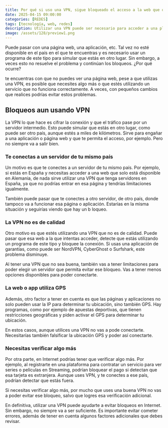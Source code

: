 ```yaml
---
title: Por qué si uso una VPN, sigue bloqueado el acceso a la web que quiero visitar
date: 2025-04-15 09:00:00 
categories: [REDES]
tags: [tecnología, web, redes]
description: Utilizar una VPN puede ser necesario para acceder a una plataforma bloqueada geográficamente.
image: /assets/128/preview1.png
---
```


Puede pasar con una página web, una aplicación, etc. Tal vez no esté disponible en el país en el que te encuentras y es necesario usar un programa de este tipo para simular que estás en otro lugar. Sin embargo, a veces esto no resuelve el problema y continúan los bloqueos. ¿Por qué ocurre?

te encuentras con que no puedes ver una página web, pese a que utilizas una VPN, es posible que necesites algo más o que estés utilizando un servicio que no funciona correctamente. A veces, con pequeños cambios que realices podrías evitar estos problemas.

## Bloqueos aun usando VPN

La VPN lo que hace es cifrar la conexión y que el tráfico pase por un servidor intermedio. Esto puede simular que estás en otro lugar, como puede ser otro país, aunque estés a miles de kilómetros. Sirve para engañar a una aplicación o página web y que te permita el acceso, por ejemplo. Pero no siempre va a salir bien.

### Te conectas a un servidor de tu mismo país

Un motivo es que te conectes a un servidor de tu mismo país. Por ejemplo, si estás en España y necesitas acceder a una web que solo está disponible en Alemania, de nada sirve utilizar una VPN que tenga servidores en España, ya que no podrías entrar en esa página y tendrías limitaciones igualmente.

También puede pasar que te conectes a otro servidor, de otro país, donde tampoco va a funcionar esa página o aplicación. Estarías en la misma situación y seguirías viendo que hay un b loqueo.

### La VPN no es de calidad

Otro motivo es que estés utilizando una VPN que no es de calidad. Puede pasar que esa web a la que intentas acceder, detecte que estás utilizando un programa de este tipo y bloquee la conexión. Si usas una aplicación de garantías, como puede ser NordVPN, CyberGhost o Surfshark, este problema disminuye.

Al tener una VPN que no sea buena, también vas a tener limitaciones para poder elegir un servidor que permita evitar ese bloqueo. Vas a tener menos opciones disponibles para poder conectarte.

### La web o app utiliza GPS

Además, otro factor a tener en cuenta es que las páginas y aplicaciones no solo pueden usar la IP para determinar tu ubicación, sino también GPS. Hay programas, como por ejemplo de apuestas deportivas, que tienen restricciones geográficas y piden activar el GPS para determinar tu ubicación.

En estos casos, aunque utilices una VPN no vas a pode conectarte. Necesitarías también falsificar la ubicación GPS y poder así conectarte.

### Necesitas verificar algo más

Por otra parte, en Internet podrías tener que verificar algo más. Por ejemplo, al registrarte en una plataforma para contratar un servicio para ver series o películas en Streaming, podrían bloquear el pago si detectan que esa tarjeta es extranjera. Aunque uses VPN, y te conectes a ese país, podrían detectar que estás fuera.

Si necesitas verificar algo más, por mucho que uses una buena VPN no vas a poder evitar ese bloqueo, salvo que logres esa verificación adicional.

En definitiva, utilizar una VPN puede ayudarte a evitar bloqueos en Internet. Sin embargo, no siempre va a ser suficiente. Es importante evitar cometer errores, además de tener en cuenta algunos factores adicionales que debes revisar.


